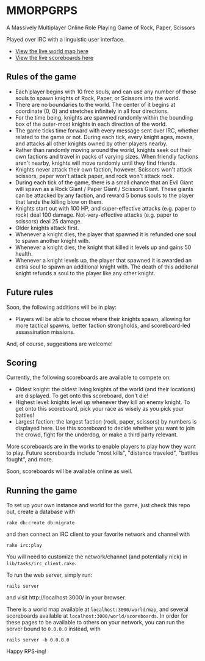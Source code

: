 MMORPGRPS
=========

A Massively Multiplayer Online Role Playing Game of Rock, Paper, Scissors

Played over IRC with a linguistic user interface.

* [View the live world map here](https://polar-spire-49459.herokuapp.com/world/map)
* [View the live scoreboards here](https://polar-spire-49459.herokuapp.com/world/scoreboards)

Rules of the game
-----------------

* Each player begins with 10 free souls, and can use any number of those souls to
  spawn knights of Rock, Paper, or Scissors into the world.
* There are no boundaries to the world. The center of it begins at coordinate (0, 0)
  and stretches infinitely in all four directions.
* For the time being, knights are spawned randomly within the bounding box of the
  outer-most knights in each direction of the world.
* The game ticks time forward  with every message sent over IRC, whether related
  to the game or not. During each tick, every knight ages, moves, and attacks all
  other knights owned by other players nearby.
* Rather than randomly moving around the world, knights seek out their own factions
  and travel in packs of varying sizes. When friendly factions aren't nearby, knights
  will move randomly until they find friends.
* Knights never attack their own faction, however. Scissors won't attack scissors,
  paper won't attack paper, and rock won't attack rock.
* During each tick of the game, there is a small chance that an Evil Giant will spawn
  as a Rock Giant / Paper Giant / Scissors Giant. These giants can be attacked by
  any faction, and reward 5 bonus souls to the player that lands the killing blow on them.
* Knights start out with 100 HP, and super-effective attacks (e.g. paper to rock) deal
  100 damage. Not-very-effective attacks (e.g. paper to scissors) deal 25 damage.
* Older knights attack first.
* Whenever a knight dies, the player that spawned it is refunded one soul to spawn
  another knight with.
* Whenever a knight dies, the knight that killed it levels up and gains 50 health.
* Whenever a knight levels up, the player that spawned it is awarded an extra soul
  to spawn an additional knight with. The death of this additonal knight refunds a
  soul to the player like any other knight.

Future rules
------------

Soon, the following additions will be in play:

* Players will be able to choose where their knights spawn, allowing for more tactical
  spawns, better faction strongholds, and scoreboard-led assassination missions.

And, of course, suggestions are welcome!

Scoring
-------

Currently, the following scoreboards are available to compete on:

* Oldest knight: the oldest living knights of the world (and their locations) are
  displayed. To get onto this scoreboard, don't die!
* Highest level: knights level up whenever they kill an enemy knight. To get onto this
  scoreboard, pick your race as wisely as you pick your battles!
* Largest faction: the largest faction (rock, paper, scissors) by numbers is displayed
  here. Use this scoreboard to decide whether you want to join the crowd, fight for the
  underdog, or make a third party relevant.

More scoreboards are in the works to enable players to play how they want to play. Future
scoreboards include "most kills", "distance traveled", "battles fought", and more.

Soon, scoreboards will be available online as well.

Running the game
----------------

To set up your own instance and world for the game, just check this repo out, create a
database with

```
rake db:create db:migrate
```

and then connect an IRC client to your favorite network and channel with

```
rake irc:play
```

You will need to customize the network/channel (and potentially nick) in `lib/tasks/irc_client.rake`.

To run the web server, simply run:

```
rails server
```

and visit http://localhost:3000/ in your browser.

There is a world map available at `localhost:3000/world/map`, and several scoreboards available at
`localhost:3000/world/scoreboards`. In order for these pages to be available to others on your network,
you can run the server bound to `0.0.0.0` instead, with

```
rails server -b 0.0.0.0
```

Happy RPS-ing!
